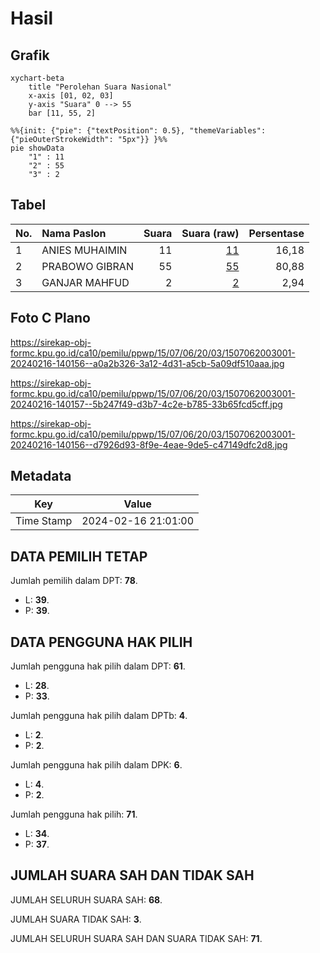 # Hasil

## Grafik

```mermaid
xychart-beta
    title "Perolehan Suara Nasional"
    x-axis [01, 02, 03]
    y-axis "Suara" 0 --> 55
    bar [11, 55, 2]
```

```mermaid
%%{init: {"pie": {"textPosition": 0.5}, "themeVariables": {"pieOuterStrokeWidth": "5px"}} }%%
pie showData
    "1" : 11
    "2" : 55
    "3" : 2
```

## Tabel

| No. | Nama Paslon    | Suara | Suara (raw) | Persentase |
|:--- |:-------------- | -----:| -----------:| ----------:|
| 1   | ANIES MUHAIMIN | 11    | [11][p-1]   | 16,18      |
| 2   | PRABOWO GIBRAN | 55    | [55][p-2]   | 80,88      |
| 3   | GANJAR MAHFUD  | 2     | [2][p-3]    | 2,94       |


[p-1]: https://github.com/gigit-pemilu/pemilu-2024/blob/main/pilpres/hitung-suara/sub/15-jambi/sub/07-tanjung-jabung-timur/sub/06-dendang/sub/2003-kuala-dendang/sub/001-tps/sub/paslon-1.txt
[p-2]: https://github.com/gigit-pemilu/pemilu-2024/blob/main/pilpres/hitung-suara/sub/15-jambi/sub/07-tanjung-jabung-timur/sub/06-dendang/sub/2003-kuala-dendang/sub/001-tps/sub/paslon-2.txt
[p-3]: https://github.com/gigit-pemilu/pemilu-2024/blob/main/pilpres/hitung-suara/sub/15-jambi/sub/07-tanjung-jabung-timur/sub/06-dendang/sub/2003-kuala-dendang/sub/001-tps/sub/paslon-3.txt

## Foto C Plano

https://sirekap-obj-formc.kpu.go.id/ca10/pemilu/ppwp/15/07/06/20/03/1507062003001-20240216-140156--a0a2b326-3a12-4d31-a5cb-5a09df510aaa.jpg

https://sirekap-obj-formc.kpu.go.id/ca10/pemilu/ppwp/15/07/06/20/03/1507062003001-20240216-140157--5b247f49-d3b7-4c2e-b785-33b65fcd5cff.jpg

https://sirekap-obj-formc.kpu.go.id/ca10/pemilu/ppwp/15/07/06/20/03/1507062003001-20240216-140156--d7926d93-8f9e-4eae-9de5-c47149dfc2d8.jpg


## Metadata

| Key        | Value               |
| ---------- | ------------------- |
| Time Stamp | 2024-02-16 21:01:00 |


## DATA PEMILIH TETAP

Jumlah pemilih dalam DPT: **78**.
 * L: **39**.
 * P: **39**.

## DATA PENGGUNA HAK PILIH

Jumlah pengguna hak pilih dalam DPT: **61**.
 * L: **28**.
 * P: **33**.

Jumlah pengguna hak pilih dalam DPTb: **4**.
 * L: **2**.
 * P: **2**.

Jumlah pengguna hak pilih dalam DPK: **6**.
 * L: **4**.
 * P: **2**.

Jumlah pengguna hak pilih: **71**.
 * L: **34**.
 * P: **37**.

## JUMLAH SUARA SAH DAN TIDAK SAH

JUMLAH SELURUH SUARA SAH: **68**.

JUMLAH SUARA TIDAK SAH: **3**.

JUMLAH SELURUH SUARA SAH DAN SUARA TIDAK SAH: **71**.



